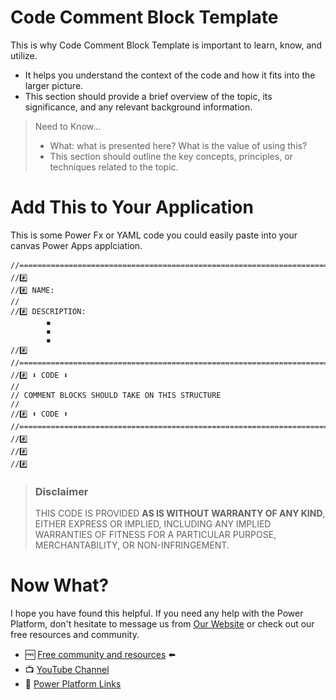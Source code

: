# Code Comment Block Template

This is why Code Comment Block Template is important to learn, know, and utilize. 
- It helps you understand the context of the code and how it fits into the larger picture. 
- This section should provide a brief overview of the topic, its significance, and any relevant background information.

> Need to Know...
> - What: what is presented here? What is the value of using this?
> - This section should outline the key concepts, principles, or techniques related to the topic.

# Add This to Your Application

This is some Power Fx or YAML code you could easily paste into your canvas Power Apps applciation.

```PowerFx
//================================================================================#️⃣   
//#️⃣ 
//#️⃣ NAME: 
// 
//#️⃣ DESCRIPTION: 
        ◾ 
        ◾ 
        ◾ 
//#️⃣ 
//================================================================================#️⃣  
//#️⃣ ⬇️ CODE ⬇️
//
// COMMENT BLOCKS SHOULD TAKE ON THIS STRUCTURE
//
//#️⃣ ⬆️ CODE ⬆️
//================================================================================#️⃣
//#️⃣
//#️⃣
//#️⃣
```

>### Disclaimer
>THIS CODE IS PROVIDED **AS IS WITHOUT WARRANTY OF ANY KIND**, EITHER EXPRESS OR IMPLIED, INCLUDING ANY IMPLIED WARRANTIES OF FITNESS FOR A PARTICULAR PURPOSE, MERCHANTABILITY, OR NON-INFRINGEMENT.

# Now What?

I hope you have found this helpful. If you need any help with the Power Platform, don't hesitate to message us from [Our Website](https://superpowerlabs.co) or check out our free resources and community.
- 🆓 [Free community and resources](https://tinyurl.com/DarrensStuffFree) ⬅️
- 📺 [YouTube Channel](https://youtube.com/superpowerlabs)
- 📖 [Power Platform Links](https://powerplatformlinks.com/)


